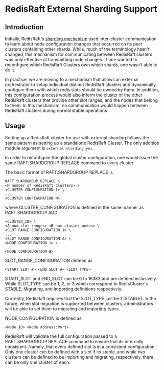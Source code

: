RedisRaft External Sharding Support
===================================

## Introduction

Initially, RedisRaft's [sharding mechanism](Sharding.md) used inter-cluster communication to learn about node configuration changes that occurred on its peer clusters containing other shards.
While, much of the terminology hasn't changed, this mechanism for communicating between RedisRaft clusters was only effective at transmitting node changes.
If one wanted to reconfigure which RedisRaft Clusters own which shards, one wasn't able to do it.

In practice, we are moving to a mechanism that allows an external orchestrator to setup individual distinct RedisRaft clusters and dynamically configure them with which redis slots should be owned by them. 
In addition, this configuration process would also inform the cluster of the other RedisRaft clusters that provide other slot ranges, and the nodes that belong to them.
In this mechanism, no communication would happen between RedisRaft clusters during normal stable operations

## Usage

Setting up a RedisRaft cluster for use with external sharding follows the same pattern as setting up a standalone RedisRaft Cluster.
The only addition module argument is `external-sharding yes`.

In order to reconfigure the global cluster configuration, one would issue the same RAFT.SHARDGROUP REPLACE command to every cluster.

The basic format of RAFT.SHARDGROUP REPLACE is

```
RAFT.SHARDGROUP REPLACE \
<N number of RedisRaft Clusters> \
<CLUSTER CONFIGURATION 1> \
...
<CLUSTER CONFIGURATION N>
```

where CLUSTER_CONFIGURATION is defined in the same manner as RAFT.SHARDGROUP ADD

```
<CLUSTER_ID> \
<A num slot ranges> <B num cluster nodes> \
<SLOT RANGE CONFIGURATION 1> \
...
<SLOT RANGE CONFIGURATION A> \
<NODE CONFIGURATION 1> \
...
<NODE CONFIGURATION B>
```

SLOT_RANGE_CONFIGURATION defined as

```
<START SLOT #> <END SLOT #> <SLOT TYPE>
```

START_SLOT and END_SLOT can be 0 to 16383 and are defined inclusively.  While SLOT_TYPE can be 1, 2, or 3 which correspond to RedisCluster's STABLE, Migrating, and Importing definitions respectively.

Currently, RedisRaft requires that the SLOT_TYPE just be 1 (STABLE).  In the future, when slot migration is supported between clusters, administrators will be able to set them to migrating and importing types.

NODE_CONFIGURATION is defined as

```
<Node ID> <Node Address:Port>
```

RedisRaft will validate the full configuration passed to a RAFT.SHARDGROUP REPLACE command to ensure that its internally consistent.
Namely, that every defined slot is in a consistent configuration.  Only one cluster can be defined with a slot if its stable, and while two clusters can be defined to be importing and migrating, respectively, there can be only one cluster of each.